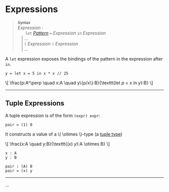 # Expressions

<!--"expression"
  ::=& #raw("let") "pattern" #raw("=") "expression" #raw("in") "expression" \
  |& #raw("do") #raw("{") "process"^? #raw("}") #raw("in") "expression" \
  |& #raw("chan") "id" #raw("{") "process"^? #raw("}") "[annotation?]" \
  //"construction" \
  |& #raw("(") "expression" #raw(")") "expression" comment("construct" tensor"-type") \
  |& #raw("[") "pattern" #raw("]") "expression" comment("construct" lolli"-type") \
  |& #raw(".") "id" "expression" comment("construct variant of" oplus"-type") \
  |& #raw("{") (#raw(".") "id" (#raw("(") "pattern "#raw(")"))^* #raw("=>") "expression")^* #raw("}") comment("construct" with"-type") \
  |& #raw("!") comment(unit) \
  |& #raw("begin") "loop-label"^? "expression" comment("place comefrom") \
  |& #raw("loop") "loop-label"^? comment("goto") \
  |& #raw("(") #raw("<") "type" #raw(">") #raw(")") "expression" comment("construct" exists"-type") \
  |& #raw("[") #raw("<") "type" #raw(">") #raw("]") "expression" comment("construct" forall"-type") \
  |& #raw("&") "expression" comment("derelict: construct" !"-type") \
  |& "tag" "expression" comment("add tag") \
  |& "primary-expression" "suffix"^?-->

> **<sup>Syntax</sup>**\
> _Expression_ :\
> &nbsp;&nbsp; &nbsp;&nbsp; `let` [_Pattern_] `=` _Expression_ `in` _Expression_ \
> &nbsp;&nbsp; | ... \
> &nbsp;&nbsp; | `(` _Expression_ `)` _Expression_ \
> &nbsp;&nbsp; | ...

A `let` expression exposes the bindings of the pattern in the expression after `in`.

```par
y = let x = 5 in x * x // 25
```

\\[
\frac{p:A^\perp \quad x:A \quad y\\{p/x\\}:B}{\texttt{let $p$ = $x$ in $y$}:B}
\\]


---

## Tuple Expressions

A tuple expression is of the form `(expr) expr`:
```par
pair = (1) 0
```
It constructs a value of a \\( \otimes \\)-type (a [tuple type](./types/tuples.md))

\\[
\frac{x:A \quad y:B}{\texttt{($x$) $y$}:A \otimes B}
\\]

```par
x : A
y : B

pair : (A) B
pair = (x) y
```

---

...

[_Pattern_]: ./patterns.md
